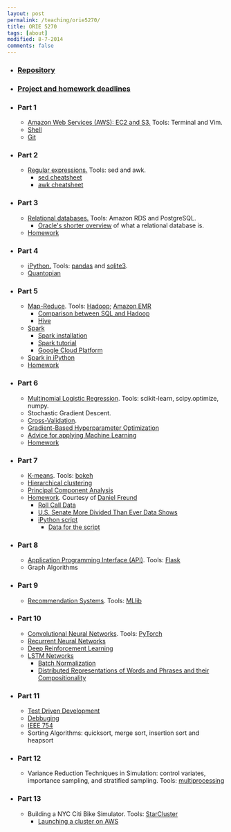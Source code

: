 ```yaml
---
layout: post
permalink: /teaching/orie5270/
title: ORIE 5270
tags: [about]
modified: 8-7-2014
comments: false
---
```


* ### [Repository](https://github.com/toscanosaul/orie5270)
* ### [Project and homework deadlines](/saul/deadlines.pdf)

* ### Part 1
    * [Amazon Web Services (AWS): EC2 and S3.](/saul/ec2_notes.pdf) Tools: Terminal and Vim.
    * [Shell](https://www.shellscript.sh/index.html) 
    * [Git](https://www.atlassian.com/git/tutorials/atlassian-git-cheatsheet)
    
* ### Part 2
    * [Regular expressions.](https://www.gnu.org/software/sed/manual/html_node/Regular-Expressions.html) Tools: sed and awk. 
      * [sed cheatsheet](https://gist.github.com/ssstonebraker/6140154)
      * [awk cheatsheet](https://www.shortcutfoo.com/app/dojos/awk/cheatsheet)

* ### Part 3
    * [Relational databases.](/saul/rds.pdf) Tools: Amazon RDS and PostgreSQL. 
      * [Oracle's shorter overview](https://docs.oracle.com/javase/tutorial/jdbc/overview/database.html) of what a relational database is.
    * [Homework](/saul/hw_1.pdf)
      
* ### Part 4
    * [iPython.](/saul/ipython_notebook.pdf) Tools: [pandas](https://pandas.pydata.org/pandas-docs/stable/10min.html) and [sqlite3](http://zetcode.com/db/sqlitepythontutorial/).
    * [Quantopian](https://www.quantopian.com/)
    
* ### Part 5
   * [Map-Reduce](http://www.mmds.org/mmds/v2.1/ch02-mapreduce.pdf). Tools: [Hadoop](https://pythonhosted.org/mrjob/); [Amazon EMR](https://aws.amazon.com/emr/)
     * [Comparison between SQL and Hadoop](http://www.performancearchitects.com/wp/2014/01/29/what-is-hadoop-and-how-does-it-compare-to-relational-databases/)
     * [Hive](https://cwiki.apache.org/confluence/display/Hive/Tutorial)
   * [Spark](https://mapr.com/blog/5-minute-guide-understanding-significance-apache-spark/)
     * [Spark installation](https://gist.github.com/ololobus/4c221a0891775eaa86b0)
     * [Spark tutorial](https://www.dezyre.com/apache-spark-tutorial/pyspark-tutorial)
     * [Google Cloud Platform](https://cloud.google.com/) 
   * [Spark in iPython](spark_ipython.md)
   * [Homework](/saul/hw_3.pdf)
     
 * ### Part 6
   * [Multinomial Logistic Regression](https://en.wikipedia.org/wiki/Multinomial_logistic_regression). Tools: scikit-learn, scipy.optimize, numpy.
   * Stochastic Gradient Descent.
   * [Cross-Validation](https://en.wikipedia.org/wiki/Cross-validation_(statistics)).
   * [Gradient-Based Hyperparameter Optimization](https://arxiv.org/pdf/1703.01785.pdf)
   * [Advice for applying Machine Learning](http://www.holehouse.org/mlclass/10_Advice_for_applying_machine_learning.html)
   * [Homework](/saul/hw4.pdf)
   
 * ### Part 7
   * [K-means](http://www.cs.cornell.edu/courses/cs6780/2015sp/lecture/18-unsupervised.pdf). Tools: [bokeh](http://bokeh.pydata.org/en/latest/docs/gallery.html)
   * [Hierarchical clustering](https://en.wikipedia.org/wiki/Hierarchical_clustering)
   * [Principal Component Analysis](https://en.wikipedia.org/wiki/Principal_component_analysis)
   * [Homework](https://people.cam.cornell.edu/df365/ORIE5270/CongressAssignment.pdf). Courtesy of [Daniel Freund](http://danielfreund.strikingly.com/)
      * [Roll Call Data](https://legacy.voteview.com/dwnl.htm)
      * [U.S. Senate More Divided Than Ever Data Shows](https://www.forbes.com/sites/ericaswallow/2013/11/17/senate-voting-relationships-data/#5ee786394031)
      * [iPython script](https://people.cam.cornell.edu/df365/ORIE5270/KMeans-Senator%20Clusters.ipynb)
         * [Data for the script](https://people.cam.cornell.edu/df365/ORIE5270/114_congress.csv)
  
   
 * ### Part 8
   * [Application Programming Interface (API)](https://medium.freecodecamp.org/what-is-an-api-in-english-please-b880a3214a82). Tools: [Flask](http://flask.pocoo.org/docs/0.12/quickstart/)
   * Graph Algorithms
   
 * ### Part 9
   * [Recommendation Systems](https://stanford.edu/~rezab/classes/cme323/S15/notes/lec14.pdf). Tools: [MLlib](https://spark.apache.org/mllib/)
   
 * ### Part 10
   * [Convolutional Neural Networks](http://www.deeplearningbook.org/). Tools: [PyTorch](http://pytorch.org/)
   * [Recurrent Neural Networks](http://karpathy.github.io/2015/05/21/rnn-effectiveness/)
   * [Deep Reinforcement Learning](https://www.cs.toronto.edu/~vmnih/docs/dqn.pdf)
   * [LSTM Networks](http://colah.github.io/posts/2015-08-Understanding-LSTMs/)
      * [Batch Normalization](https://arxiv.org/abs/1502.03167)
      * [Distributed Representations of Words and Phrases and their Compositionality](https://arxiv.org/abs/1310.4546)
   
 * ### Part 11
   * [Test Driven Development](https://people.orie.cornell.edu/snp32/orie_6125/testing/testing.html)
   * [Debbuging](https://people.orie.cornell.edu/snp32/orie_6125/debugging/debugging.html)
   * [IEEE 754](https://people.orie.cornell.edu/snp32/orie_6125/ieee754/ieee754.html)
   * Sorting Algorithms: quicksort, merge sort, insertion sort and heapsort
   
 * ### Part 12
   * Variance Reduction Techniques in Simulation: control variates, importance sampling, and stratified sampling. Tools: [multiprocessing](https://docs.python.org/2/library/multiprocessing.html) 
   
 * ### Part 13
   * Building a NYC Citi Bike Simulator. Tools: [StarCluster](http://star.mit.edu/cluster/)
     * [Launching a cluster on AWS](https://www.youtube.com/watch?v=2Ym7epCYnSk&t=304s)
    

